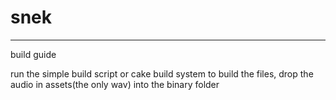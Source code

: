 # snek


<hr>
build guide


run the simple build script or cake build system to build the files, drop the audio in assets(the only wav) into the binary folder